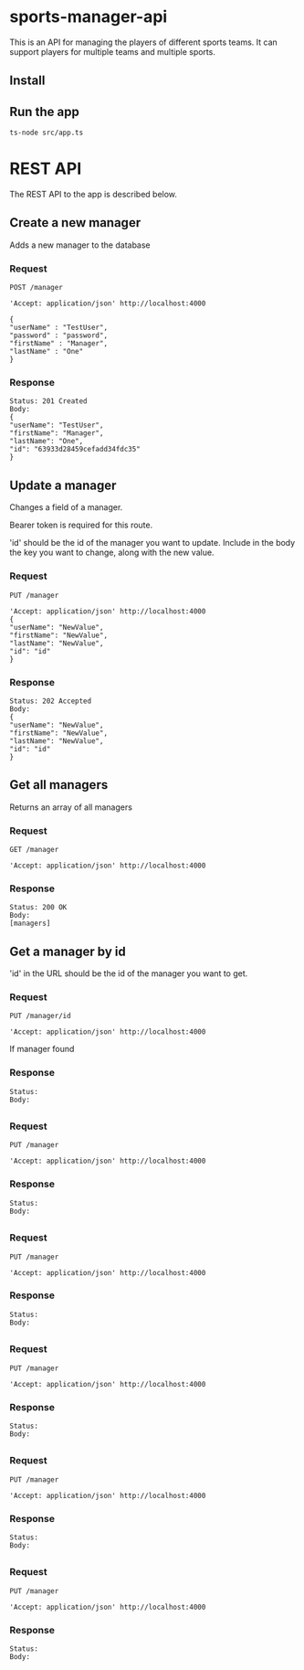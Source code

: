 # sports-manager-api

This is an API for managing the players of different sports teams. It can support players for multiple teams and multiple sports.

## Install

    

## Run the app

    ts-node src/app.ts

# REST API

The REST API to the app is described below.

## Create a new manager

Adds a new manager to the database

### Request

`POST /manager`

    'Accept: application/json' http://localhost:4000
    
    {
    "userName" : "TestUser",
    "password" : "password",
    "firstName" : "Manager",
    "lastName" : "One"
    }

### Response

    Status: 201 Created
    Body:
    {
    "userName": "TestUser",
    "firstName": "Manager",
    "lastName": "One",
    "id": "63933d28459cefadd34fdc35"
    }

## Update a manager

Changes a field of a manager.

Bearer token is required for this route.

'id' should be the id of the manager you want to update.
Include in the body the key you want to change, along with the new value.

### Request

`PUT /manager`
    
    'Accept: application/json' http://localhost:4000
    {
    "userName": "NewValue",
    "firstName": "NewValue",
    "lastName": "NewValue",
    "id": "id"
    }
        
### Response

    Status: 202 Accepted
    Body:
    {
    "userName": "NewValue",
    "firstName": "NewValue",
    "lastName": "NewValue",
    "id": "id"
    }
    
## Get all managers

Returns an array of all managers

### Request

`GET /manager`
    
    'Accept: application/json' http://localhost:4000
    
        
### Response

    Status: 200 OK
    Body:
    [managers]

## Get a manager by id

'id' in the URL should be the id of the manager you want to get.

### Request

`PUT /manager/id`
    
    'Accept: application/json' http://localhost:4000
    
    
If manager found    
### Response

    Status: 
    Body:
    
## 

### Request

`PUT /manager`
    
    'Accept: application/json' http://localhost:4000
    
        
### Response

    Status: 
    Body:
    
## 

### Request

`PUT /manager`
    
    'Accept: application/json' http://localhost:4000
    
        
### Response

    Status: 
    Body:
    
## 

### Request

`PUT /manager`
    
    'Accept: application/json' http://localhost:4000
    
        
### Response

    Status: 
    Body:
   
## 

### Request

`PUT /manager`
    
    'Accept: application/json' http://localhost:4000
    
        
### Response

    Status: 
    Body:
  
## 

### Request

`PUT /manager`
    
    'Accept: application/json' http://localhost:4000
    
        
### Response

    Status: 
    Body:
